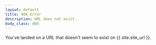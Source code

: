 ```yaml
---
layout: default
title: 404 Error
description: URL does not exist.
body_class: 404
---
```

You've landed on a URL that doesn't seem to exist on {{ site.site_url }}.
